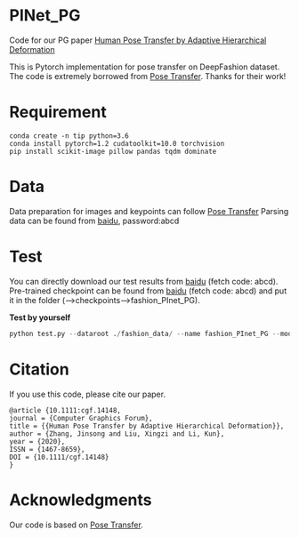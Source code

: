 # PINet_PG
Code for our PG paper [Human Pose Transfer by Adaptive Hierarchical Deformation](http://cic.tju.edu.cn/faculty/likun/pg2020.pdf)

This is Pytorch implementation for pose transfer on DeepFashion dataset. The code is extremely borrowed from [Pose Transfer](https://github.com/tengteng95/Pose-Transfer). Thanks for their work!

# Requirement
```
conda create -n tip python=3.6
conda install pytorch=1.2 cudatoolkit=10.0 torchvision
pip install scikit-image pillow pandas tqdm dominate 
```



# Data

Data preparation for images and keypoints can follow [Pose Transfer](https://github.com/tengteng95/Pose-Transfer)
Parsing data can be found from [baidu](https://pan.baidu.com/s/1Ic8sIY-eYhGnIoZdDlhgxA), password:abcd

# Test
You can directly download our test results from [baidu](https://pan.baidu.com/s/15tcKgRV12NGByIrr4qoqDw) (fetch code: abcd).<br>
Pre-trained checkpoint can be found from [baidu](https://pan.baidu.com/s/1Orvpt42lV-R2uzI-10q3_A) (fetch code: abcd) and put it in the folder (-->checkpoints-->fashion_PInet_PG).

**Test by yourself** <br>

```python
python test.py --dataroot ./fashion_data/ --name fashion_PInet_PG --model PInet --phase test --dataset_mode keypoint --norm instance --batchSize 1 --resize_or_crop no --gpu_ids 0 --BP_input_nc 18 --no_flip --which_model_netG PInet --checkpoints_dir ./checkpoints --pairLst ./fashion_data/fasion-resize-pairs-test.csv --which_epoch latest --results_dir ./results
```



# Citation

If you use this code, please cite our paper.

```
@article {10.1111:cgf.14148,
journal = {Computer Graphics Forum},
title = {{Human Pose Transfer by Adaptive Hierarchical Deformation}},
author = {Zhang, Jinsong and Liu, Xingzi and Li, Kun},
year = {2020},
ISSN = {1467-8659},
DOI = {10.1111/cgf.14148}
}
```



# Acknowledgments

Our code is based on [Pose Transfer](https://github.com/tengteng95/Pose-Transfer).
